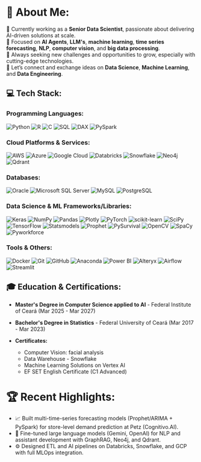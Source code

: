 # 💫 About Me:
🚀 Currently working as a **Senior Data Scientist**, passionate about delivering AI-driven solutions at scale.  
🤖 Focused on **AI Agents**, **LLM's**, **machine learning**, **time series forecasting**, **NLP**, **computer vision**, and **big data processing**.  
🌱 Always seeking new challenges and opportunities to grow, especially with cutting-edge technologies.  
💬 Let’s connect and exchange ideas on **Data Science**, **Machine Learning**, and **Data Engineering**.
## 💻 Tech Stack:

### Programming Languages:
![Python](https://img.shields.io/badge/Python-3776AB?style=for-the-badge&logo=python&logoColor=white) 
![R](https://img.shields.io/badge/R-276DC3?style=for-the-badge&logo=r&logoColor=white) 
![C](https://img.shields.io/badge/C-A8B9CC?style=for-the-badge&logo=c&logoColor=white) 
![SQL](https://img.shields.io/badge/SQL-4479A1?style=for-the-badge&logo=microsoft-sql-server&logoColor=white)
![DAX](https://img.shields.io/badge/DAX-212121?style=for-the-badge&logo=power-bi&logoColor=white)
![PySpark](https://img.shields.io/badge/PySpark-E25A1C?style=for-the-badge&logo=apache-spark&logoColor=white)

### Cloud Platforms & Services:
![AWS](https://img.shields.io/badge/AWS-232F3E?style=for-the-badge&logo=amazon-aws&logoColor=white) 
![Azure](https://img.shields.io/badge/Azure-0078D4?style=for-the-badge&logo=microsoft-azure&logoColor=white) 
![Google Cloud](https://img.shields.io/badge/Google_Cloud-4285F4?style=for-the-badge&logo=google-cloud&logoColor=white)
![Databricks](https://img.shields.io/badge/Databricks-FF3621?style=for-the-badge&logo=databricks&logoColor=white)
![Snowflake](https://img.shields.io/badge/Snowflake-28B5E3?style=for-the-badge&logo=snowflake&logoColor=white)
![Neo4j](https://img.shields.io/badge/Neo4j-008CC1?style=for-the-badge&logo=neo4j&logoColor=white)
![Qdrant](https://img.shields.io/badge/Qdrant-00B4B4?style=for-the-badge&logo=data:image/svg+xml;base64,PHN2ZyBmaWxsPSIjMDBCNEM0IiB3aWR0aD0iMTYiIGhlaWdodD0iMTYiIHZpZXdCb3g9IjAgMCA0OCA0OCIgeG1sbnM9Imh0dHA6Ly93d3cudzMu[...truncated...])

### Databases:
![Oracle](https://img.shields.io/badge/Oracle-F80000?style=for-the-badge&logo=oracle&logoColor=white) 
![Microsoft SQL Server](https://img.shields.io/badge/Microsoft%20SQL%20Server-CC2927?style=for-the-badge&logo=microsoft-sql-server&logoColor=white) 
![MySQL](https://img.shields.io/badge/MySQL-4479A1?style=for-the-badge&logo=mysql&logoColor=white) 
![PostgreSQL](https://img.shields.io/badge/PostgreSQL-316192?style=for-the-badge&logo=postgresql&logoColor=white) 

### Data Science & ML Frameworks/Libraries:
![Keras](https://img.shields.io/badge/Keras-D00000?style=for-the-badge&logo=keras&logoColor=white) 
![NumPy](https://img.shields.io/badge/NumPy-013243?style=for-the-badge&logo=numpy&logoColor=white) 
![Pandas](https://img.shields.io/badge/Pandas-150458?style=for-the-badge&logo=pandas&logoColor=white) 
![Plotly](https://img.shields.io/badge/Plotly-3F4F75?style=for-the-badge&logo=plotly&logoColor=white) 
![PyTorch](https://img.shields.io/badge/PyTorch-EE4C2C?style=for-the-badge&logo=pytorch&logoColor=white) 
![scikit-learn](https://img.shields.io/badge/scikit--learn-F7931E?style=for-the-badge&logo=scikit-learn&logoColor=white) 
![SciPy](https://img.shields.io/badge/SciPy-0C55A5?style=for-the-badge&logo=scipy&logoColor=white) 
![TensorFlow](https://img.shields.io/badge/TensorFlow-FF6F00?style=for-the-badge&logo=tensorflow&logoColor=white)
![Statsmodels](https://img.shields.io/badge/Statsmodels-B44B36?style=for-the-badge&logo=python&logoColor=white)
![Prophet](https://img.shields.io/badge/Prophet-0077B5?style=for-the-badge&logo=r&logoColor=white)
![PySurvival](https://img.shields.io/badge/PySurvival-4CAF50?style=for-the-badge&logo=python&logoColor=white)
![OpenCV](https://img.shields.io/badge/OpenCV-5C3EE8?style=for-the-badge&logo=opencv&logoColor=white)
![SpaCy](https://img.shields.io/badge/SpaCy-09A3D5?style=for-the-badge&logo=spacy&logoColor=white)
![Pyworkforce](https://img.shields.io/badge/Pyworkforce-7E57C2?style=for-the-badge&logo=python&logoColor=white)

### Tools & Others:
![Docker](https://img.shields.io/badge/Docker-2496ED?style=for-the-badge&logo=docker&logoColor=white) 
![Git](https://img.shields.io/badge/Git-F05032?style=for-the-badge&logo=git&logoColor=white)
![GitHub](https://img.shields.io/badge/GitHub-181717?style=for-the-badge&logo=github&logoColor=white)
![Anaconda](https://img.shields.io/badge/Anaconda-44A833?style=for-the-badge&logo=anaconda&logoColor=white)
![Power BI](https://img.shields.io/badge/Power%20BI-F2C811?style=for-the-badge&logo=power-bi&logoColor=white)
![Alteryx](https://img.shields.io/badge/Alteryx-FF8500?style=for-the-badge&logo=alteryx&logoColor=white)
![Airflow](https://img.shields.io/badge/Apache%20Airflow-017CEE?style=for-the-badge&logo=apache-airflow&logoColor=white)
![Streamlit](https://img.shields.io/badge/Streamlit-FF4B4B?style=for-the-badge&logo=streamlit&logoColor=white)

## 🎓 Education & Certifications:

* **Master's Degree in Computer Science applied to AI** - Federal Institute of Ceará (Mar 2025 - Mar 2027) 
* **Bachelor's Degree in Statistics** - Federal University of Ceará (Mar 2017 - Mar 2023) 

* **Certificates:**
    * Computer Vision: facial analysis 
    * Data Warehouse - Snowflake 
    * Machine Learning Solutions on Vertex AI 
    * EF SET English Certificate (C1 Advanced)

# 🏆 Recent Highlights:
- 📈 Built multi-time-series forecasting models (Prophet/ARIMA + PySpark) for store-level demand prediction at Petz (Cognitivo.AI).
- 🤖 Fine-tuned large language models (Gemini, OpenAI) for NLP and assistant development with GraphRAG, Neo4j, and Qdrant.
- ⚙️ Designed ETL and AI pipelines on Databricks, Snowflake, and GCP with full MLOps integration.
